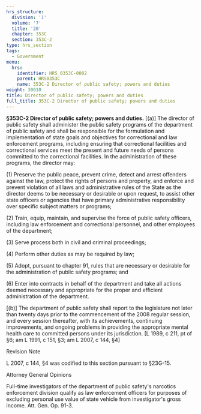 ```yaml
---
hrs_structure:
  division: '1'
  volume: '7'
  title: '20'
  chapter: 353C
  section: 353C-2
type: hrs_section
tags:
  - Government
menu:
  hrs:
    identifier: HRS_0353C-0002
    parent: HRS0353C
    name: 353C-2 Director of public safety; powers and duties
weight: 30010
title: Director of public safety; powers and duties
full_title: 353C-2 Director of public safety; powers and duties
---
```

**§353C-2 Director of public safety; powers and duties.** [(a)] The director of public safety shall administer the public safety programs of the department of public safety and shall be responsible for the formulation and implementation of state goals and objectives for correctional and law enforcement programs, including ensuring that correctional facilities and correctional services meet the present and future needs of persons committed to the correctional facilities. In the administration of these programs, the director may:

(1) Preserve the public peace, prevent crime, detect and arrest offenders against the law, protect the rights of persons and property, and enforce and prevent violation of all laws and administrative rules of the State as the director deems to be necessary or desirable or upon request, to assist other state officers or agencies that have primary administrative responsibility over specific subject matters or programs;

(2) Train, equip, maintain, and supervise the force of public safety officers, including law enforcement and correctional personnel, and other employees of the department;

(3) Serve process both in civil and criminal proceedings;

(4) Perform other duties as may be required by law;

(5) Adopt, pursuant to chapter 91, rules that are necessary or desirable for the administration of public safety programs; and

(6) Enter into contracts in behalf of the department and take all actions deemed necessary and appropriate for the proper and efficient administration of the department.

[(b)] The department of public safety shall report to the legislature not later than twenty days prior to the commencement of the 2008 regular session, and every session thereafter, with its achievements, continuing improvements, and ongoing problems in providing the appropriate mental health care to committed persons under its jurisdiction. [L 1989, c 211, pt of §6; am L 1991, c 151, §3; am L 2007, c 144, §4]

Revision Note

L 2007, c 144, §4 was codified to this section pursuant to §23G-15.

Attorney General Opinions

Full-time investigators of the department of public safety's narcotics enforcement division qualify as law enforcement officers for purposes of excluding personal use value of state vehicle from investigator's gross income. Att. Gen. Op. 91-3.